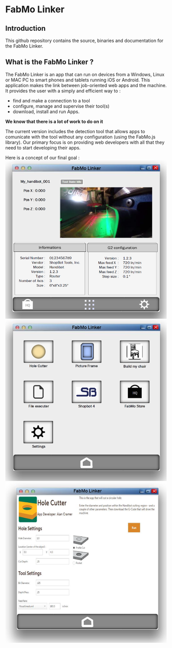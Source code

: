 FabMo Linker
===========

## Introduction
This github repository contains the source, binaries and documentation for the FabMo Linker.

## What is the FabMo Linker ?
The FabMo Linker is an app that can run on devices from a Windows, Linux or MAC PC to smart phones and tablets running iOS or Android.
This application makes the link between job-oriented web apps and the machine.
It provides the user with a simply and efficient way to  :
 * find and make a connection to a tool
 * configure, manage and supervise their tool(s)
 * download, install and run Apps.

**We know that there is a lot of work to do on it**

The current version includes the detection tool that allows apps to comunicate with the tool without any configuration (using the FabMo.js library). Our primary focus is on providing web developers with all that they need to start developing their apps.

Here is a concept of our final goal :  
![Home page concept](/docs/img/home_screen_concept.png)
![App manager concept](/docs/img/AppManager_screen_concept.png)
![Example App concept](/docs/img/exampleApp_screen_concept.png)
